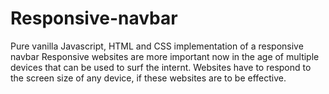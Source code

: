 # Responsive-navbar
Pure vanilla Javascript, HTML and CSS implementation of a responsive navbar
Responsive websites are more important now in the age of multiple devices that can be used to surf the internt. Websites have to respond to the screen size of any device, if these websites are to be effective.
